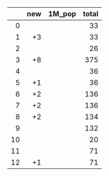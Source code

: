 |    |   new | 1M_pop   |   total |
|---:|------:|:---------|--------:|
|  0 |       |          |      33 |
|  1 |    +3 |          |      33 |
|  2 |       |          |      26 |
|  3 |    +8 |          |     375 |
|  4 |       |          |      36 |
|  5 |    +1 |          |      36 |
|  6 |    +2 |          |     136 |
|  7 |    +2 |          |     136 |
|  8 |    +2 |          |     134 |
|  9 |       |          |     132 |
| 10 |       |          |      20 |
| 11 |       |          |      71 |
| 12 |    +1 |          |      71 |